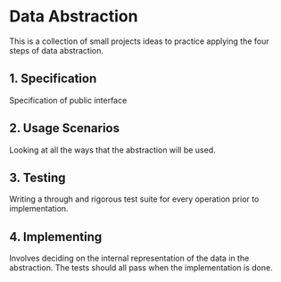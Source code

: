 # Data Abstraction

This is a collection of small projects ideas 
to practice applying the four steps of data abstraction.

## 1. Specification
Specification of public interface
## 2. Usage Scenarios
Looking at all the ways that the abstraction will be used.
## 3. Testing
Writing a through and rigorous test suite for every operation prior to implementation.
## 4. Implementing
Involves deciding on the internal representation of the data in the abstraction.
The tests should all pass when the implementation is done.
